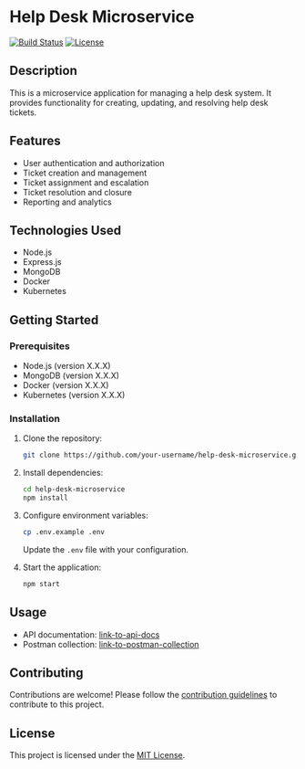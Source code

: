 # Help Desk Microservice

[![Build Status](https://img.shields.io/travis/your-username/help-desk-microservice/master.svg?style=flat-square)](https://travis-ci.org/your-username/help-desk-microservice)
[![License](https://img.shields.io/github/license/your-username/help-desk-microservice.svg?style=flat-square)](https://github.com/your-username/help-desk-microservice/blob/master/LICENSE)

## Description

This is a microservice application for managing a help desk system. It provides functionality for creating, updating, and resolving help desk tickets.

## Features

- User authentication and authorization
- Ticket creation and management
- Ticket assignment and escalation
- Ticket resolution and closure
- Reporting and analytics

## Technologies Used

- Node.js
- Express.js
- MongoDB
- Docker
- Kubernetes

## Getting Started

### Prerequisites

- Node.js (version X.X.X)
- MongoDB (version X.X.X)
- Docker (version X.X.X)
- Kubernetes (version X.X.X)

### Installation

1. Clone the repository:

   ```bash
   git clone https://github.com/your-username/help-desk-microservice.git
   ```

2. Install dependencies:

   ```bash
   cd help-desk-microservice
   npm install
   ```

3. Configure environment variables:

   ```bash
   cp .env.example .env
   ```

   Update the `.env` file with your configuration.

4. Start the application:

   ```bash
   npm start
   ```

## Usage

- API documentation: [link-to-api-docs](https://your-api-docs-url.com)
- Postman collection: [link-to-postman-collection](https://your-postman-collection-url.com)

## Contributing

Contributions are welcome! Please follow the [contribution guidelines](CONTRIBUTING.md) to contribute to this project.

## License

This project is licensed under the [MIT License](LICENSE).
